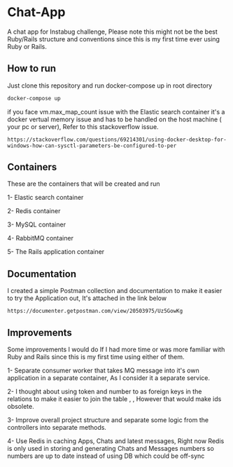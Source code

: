 # Chat-App

A chat app for Instabug challenge, Please note this might not be the best Ruby/Rails structure and conventions since this is my first time ever using Ruby or Rails.

## How to run

Just clone this repository and run docker-compose up in root directory

```bash
docker-compose up
```

if you face vm.max_map_count issue with the Elastic search container it's a docker vertual memory issue and has to be handled on the host machine ( your pc or server), Refer to this stackoverflow issue.

```
https://stackoverflow.com/questions/69214301/using-docker-desktop-for-windows-how-can-sysctl-parameters-be-configured-to-per
```

## Containers

These are the containers that will be created and run

1- Elastic search container

2- Redis container

3- MySQL container

4- RabbitMQ container

5- The Rails application container

## Documentation
I created a simple Postman collection and documentation to make it easier to try the Application out, It's attached in the link below

```
https://documenter.getpostman.com/view/20503975/Uz5GowKg
```

## Improvements

Some improvements I would do If I had more time or was more familiar with Ruby and Rails since this is my first time using either of them.

1- Separate consumer worker that takes MQ message into it's own application in a separate container, As I consider it a separate service.

2- I thought about using token and number to as foreign keys in the relations to make it easier to join the table , , However that would make ids obsolete.

3- Improve overall project structure and separate some logic from the controllers into separate methods.

4- Use Redis in caching Apps, Chats and latest messages, Right now Redis is only used in storing and generating Chats and Messages numbers so numbers are up to date instead of using DB which could be off-sync
